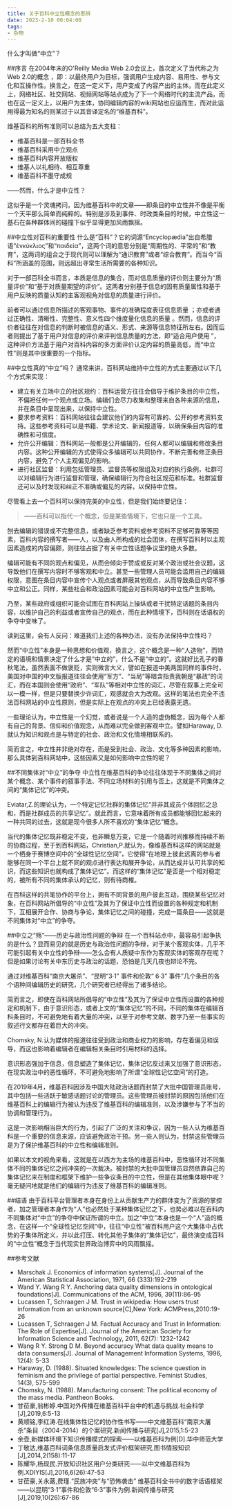 ```yaml
---
title: 关于百科中立性概念的思辨
date: 2023-2-10 00:04:00
tags: 
- 杂物
---
```

什么才叫做“中立”？
<!-- more -->
##序言
在2004年末的O'Reilly Media Web 2.0会议上，首次定义了当代称之为Web 2.0的概念 ，即：以最终用户为目标，强调用户生成内容、易用性、参与文化和互操作性。换言之，在这一定义下，用户变成了内容产出的主体。而在此定义上，网络社区、社交网站、视频网站等站点成为了下一个网络时代的主流产品，而也在这一定义上，以用户为主体，协同编辑内容的wiki网站也应运而生，而对此运用得最为知名的则某过于以其音译定名的“维基百科”。

维基百科的所有准则可以总结为五大支柱：

+ 维基百科是一部百科全书
+ 维基百科采用中立观点
+ 维基百科内容开放版权
+ 维基人以礼相待、相互尊重
+ 维基百科不墨守成规

——然而，什么才是中立性？

这似乎是一个灵魂拷问，因为维基百科中的文章——即条目的中立性并不像是平衡一个天平那么简单而纯粹的。特别是涉及到事件、时政类条目的时候，中立性这一基石在各种群体间的碰撞下似乎显得更加风雨飘摇。

##中立性对百科的重要性
什么是“百科”？它的词源“Encyclopædia”出自希腊语“ἐνκύκλιoς”和“παιδεία”，这两个词的意思分别是“周期性的、平常的”和“教育”，这两词的组合之于现代则可以理解为“通识教育”或者“综合教育”。而当今“百科”所涵盖的范围，则远超出寻常生活所需要的各种知识。

对于一部百科全书而言，本质是信息的集合，而对信息质量的评价则主要分为“质量评价”和“基于对质量期望的评价”。这两者分别基于信息的固有质量属性和基于用户反映的质量认知的主客观视角对信息的质量进行评价。

前者可以通过信息所描述的客观事物、事件的准确程度表征信息质量 ；亦或者通过正确性、清晰性、完整性、意义性四个维度量化信息的质量 。然而，信息的评价者往往在对信息的判断时被信息的语义、形式、来源等信息特征所左右。因而后者则提出了基于用户对信息的评价来评判信息质量的方法，即“适合用户使用 ”，这种评价方法基于用户对百科内容的多方面评价认定内容的质量高低，而“中立性”则是其中很重要的一个指标。

##中立性真的“中立”吗？
通常来讲，百科网站维持中立性的方式主要通过以下几个方式来实现：

+ 建立有关立场中立的社区规约：百科运营方往往会倡导于维护条目的中立性，不偏袒任何一个观点或立场。编辑们会尽力收集和整理来自各种来源的信息，并在条目中呈现出来，以保持中立性。
+ 要求参考资料：百科网站往往会建议他们的内容有可靠的、公开的参考资料支持。这些参考资料可以是书籍、学术论文、新闻报道等，以确保条目内容的准确性和可信度。
+ 允许公开编辑：百科网站一般都是公开编辑的，任何人都可以编辑和修改条目内容。这种公开编辑的方式使得众多编辑可以共同协作，不断完善和修正条目内容，避免了个人主观偏见的影响。
+ 进行社区监督：利用包括管理员、监督员等权限组及对应的执行条例，社群可以对编辑行为进行监督和管理，确保编辑行为符合社区规范和标准。社群监督还可以及时发现和纠正不准确或偏见的内容，以保持中立性。

尽管看上去一个百科可以保持完美的中立性，但是我们始终要记住：
>——百科可以指代一个概念，但是某些情境下，它也只是一个工具。

刨去编辑的错误或不完整信息，或者缺乏参考资料或参考资料不足够可靠等等因素，百科内容的撰写者——人，以及由人所构成的社会团体，在撰写百科时以主观因素造成的内容偏颇，则往往占据了有关中立性话题争议里的绝大多数。

编辑可能有不同的观点和偏见，从而会倾向于赞成或反对某个政治或社会议题，这导致他们在撰写内容时不够客观和中立。甚至一些管理人员可能会滥用自己的编辑权限，意图在条目内容中宣传个人观点或者屏蔽其他观点，从而导致条目内容不够中立和公正。同样，某些社会和政治因素可能会对百科网站的中立性产生影响。

乃至，某些政府或组织可能会试图在百科网站上操纵或者干扰特定话题的条目内容，以维护自己的利益或者宣传自己的观点，而在此种情境下，百科则在话语权的争夺中变味了。

读到这里，会有人反问：难道我们上述的各种办法，没有办法保持中立性吗？

然而“中立性”本身是一种思想和价值观，换言之，这个概念是一种“人造物”，而特定的语境和情景决定了什么才是“中立的”，什么不是“中立的”。这就好比孔子的春秋笔法，虽然表面不做褒贬，实则微言大义，譬如在报道中美两国同样的事件时，美国对中国的中文版报道往往会使用“军方”、“当局”等暗含指责我朝是“暴政”的词汇，而在本国则会使用“政府”、“军队”等相对中立性的词汇，尽管在叙事上完全可以一模一样，但是只要替换少许词汇，观感就会大为改观。这样的笔法也完全不违法百科网站的中立性原则，但是实际上在观点的冲突上已经表露无遗。

一些理论认为，中立性是一个幻觉，或者说是一个人造的虚伪概念，因为每个人都有自己的背景、信仰和价值观念，从而难以完全做到客观中立。譬如Haraway, D.就认为知识和观点是与特定的社会、政治和文化情境相联系的。

简而言之，中立性并非绝对存在，而是受到社会、政治、文化等多种因素的影响，那么具体到百科网站中，这些因素又是如何影响中立性的呢？

##不同集体对“中立”的争夺
中立性在维基百科的争论往往体现于不同集体之间对某个概念、某个事件的叙事手法、不同立场材料的引用与否上，这就是不同集体之间的“集体记忆”的冲突。

Eviatar,Z.的理论认为，一个特定记忆社群的集体记忆“并非其成员个体回忆之总和，而是社群成员的共享记忆”。就此而言，它意味着所有成员都能够回忆起来的一种共同的过去，这就是现今很多人所不喜欢的“集体记忆”概念。

当代的集体记忆既非稳定不变，也非瞬息万变，它是一个随着时间推移而持续不断的协商过程，至于到百科网站，Christian,P.就认为，像维基百科这样的网站就是一个栖身于赛博空间中的“全球性记忆空间”，它使得“在地理上彼此远离的参与者能够在同一个平台上就不同的观点进行表达和展开争论，从而达成并认可共享的知识，而这些知识也就构成了集体记忆”。而这样的“集体记忆”是否是一个相对稳定的，被所有不同的集体承认的记忆，则有待商榷。

在百科这样的共笔协作的平台上，拥有不同背景的用户彼此互动，围绕某些记忆对象，在百科网站所倡导的“中立性”及其为了保证中立性而设置的各种规定和机制下，互相展开合作、协商与争论，集体记忆之间的碰撞，完成一篇条目——这就是不同集体对“中立”的争夺。

##中立之“殇”——历史与政治性问题的争辩
在一个百科站点中，最容易引起争执的是什么？显而易见的就是历史与政治性问题的争辩，对于某个客观实体，几乎不可能引起有关中立性的争辩——怎么会有人质疑中东作为客观实体的客观存在呢？但是如果讨论有关中东历史与政治的话题，恐怕是几天几夜也辩论不完。

通过对维基百科“南京大屠杀”、“昆明“3·1” 事件和伦敦“ 6·3” 事件”几个条目的各个语种间编辑历史的研究，几个研究者已经得出了诸多结论。

简而言之，即使在百科网站所倡导的“中立性”及其为了保证中立性而设置的各种规定和机制下，由于意识形态，或者上文的“集体记忆”的不同，不同的集体在编辑百科条目时，不可避免地有着大量的冲突，以至于对参考文献、数字乃至一些事实的叙述行文都存在着巨大的冲突。

Chomsky, N.认为媒体的报道往往受到政治和商业权力的影响，存在着偏见和误导，而这也影响着编辑者在编辑相关条目时引用材料的选择。

意识形态强加于信息，信息塑造了集体记忆，集体记忆反过来又加强了意识形态，在现实政治中的恶性循环，不可避免地影响了所谓“全球性记忆空间”的打造。

在2019年4月，维基百科因涉及中国大陆政治话题而封禁了大批中国管理员账号，其中包括一些活跃于敏感话题讨论的管理员。这些管理员被封禁的原因包括他们在维基百科上的编辑行为被认为违反了维基百科的编辑准则，以及涉嫌参与了不当的协调和管理行为。

这是一次影响相当巨大的行为，引起了广泛的关注和争议，因为一些人认为维基百科是一个重要的信息来源，应该避免政治干预。另一些人则认为，封禁这些管理员是为了保护维基百科的中立性和编辑准则。

如果以本文的视角来看，这就是在以西方为主场的维基百科中，恶性循环对不同集体不同的集体记忆之间冲突的一次裁决。被封禁的大批中国管理员显然依靠自己的集体记忆来在制度和框架下维护一些争议条目的中立性，但是在其他集体眼中呢？毫无疑问地就是他们的编辑行为违反了维基百科的编辑准则。

##结语
由于百科平台管理者本身在身份上从贡献生产力的群体变为了资源的掌控者，加之管理者本身作为“人”也必然处于某种集体记忆之下，也势必难以在百科内不同集体对“中立”的争夺中保证所谓的中立。加之“中立”本身也是一个“人”造的概念，在这样一个“全球性记忆空间”中，往往“中立性”被百科用户这个大集体中占优势的子集体所定义，并以此打压、转化其他子集体的“集体记忆”，最终演变成百科的“中立性”概念于当代现实世界政治博弈中的风雨飘摇。

##参考文献
+ Marschak J. Economics of information systems[J]. Journal of the American Statistical Association, 1971, 66 (333):192-219
+ Wand Y. Wang R Y. Anchoring data quality dimensions in ontological foundations[J]. Communications of the ACM, 1996, 39(11):86-95
+ Lucassen T, Schraagen J M. Trust in wikipedia: How users trust information from an unknown source[C],New York: ACMPress,2010:19-26
+ Lucassen T, Schraagen J M. Factual Accuracy and Trust in Information: The Role of Expertise[J]. Journal of the American Society for Information Science and Technology, 2011, 62(7): 1232-1242
+ Wang R Y. Strong D M. Beyond accuracy What data quality means to data consumers[J]. Journal of Management Information Systems, 1996, 12(4): 5-33
+ Haraway, D. (1988). Situated knowledges: The science question in feminism and the privilege of partial perspective. Feminist Studies, 14(3), 575-599
+ Chomsky, N. (1988). Manufacturing consent: The political economy of the mass media. Pantheon Books.
+ 甘莅豪,翁彬婷.中国对外传播在维基百科平台中的机遇与挑战.社会科学[J],2019,6:5-13
+ 黄顺铭,李红涛.在线集体性记忆的协作性书写——中文维基百科“南京大屠杀”条目（2004-2014）的个案研究.新闻传播与研究[J],2015,1:5-23
+ 余壶,新媒体环境下知识传播模式的探索——以维基百科为例[D].华中师范大学
+ 丁敬达,维基百科词条信息质量启发式评价框架研究,图书情报知识[J],2014,2(158):11-17
+ 陈耀华,杨现民.开放知识社区用户分类研究——以中文维基百科为例.XDIYIS[J],2016,6(26):47-53
+ 甘莅豪,关永蕗,费瑾.“民族冲突”与“恐怖袭击” 维基百科全书中的数字话语框架——以昆明“3·1”事件和伦敦“6·3”事件为例.新闻传播与研究[J],2019,10(26):67-86